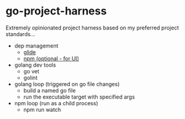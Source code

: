 # go-project-harness
Extremely opinionated project harness based on my preferred project standards...
  * dep management
    * [glide](https://glide.sh/)
    * [npm (optional - for UI)](https://www.npmjs.com/)
  * golang dev tools
    * go vet
    * golint
  * golang loop (triggered on go file changes)
    * build a named go file
    * run the executable target with specified args
  * npm loop (run as a child process)
    * npm run watch
